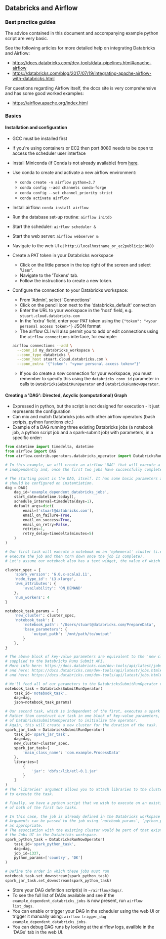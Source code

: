 ## Databricks and Airflow

### Best practice guides

The advice contained in this document and accompanying example python script are very basic.

See the following articles for more detailed help on integrating Databricks and Airflow:

- https://docs.databricks.com/dev-tools/data-pipelines.html#apache-airflow
- https://databricks.com/blog/2017/07/19/integrating-apache-airflow-with-databricks.html 

For questions regarding Airflow itself, the docs site is very comprehensive and has some good worked examples:
- https://airflow.apache.org/index.html

### Basics

#### Installation and configuration

- GCC must be installed first

- If you're using containers or EC2 then port 8080 needs to be open to access the scheduler user interface

- Install Miniconda (if Conda is not already available) from [here](https://docs.conda.io/en/latest/miniconda.html).

- Use conda to create and activate a new airflow environment:
  - `conda create -n airflow python=3.7`
  - `conda config --add channels conda-forge`
  - `conda config --set channel_priority strict`
  - `conda activate airflow`
  
- Install airflow: `conda install airflow`

- Run the database set-up routine: `airflow initdb`

- Start the scheduler: `airflow scheduler &`

- Start the web server: `airflow webserver &`

- Navigate to the web UI at `http://localhostname_or_ec2publicip:8080`

- Create a PAT token in your Databricks workspace
  - Click on the little person in the top right of the screen and select 'User'.
  - Navigate to the 'Tokens' tab.
  - Follow the instructions to create a new token.
  
- Configure the connection to your Databricks workspace:
  - From 'Admin', select 'Connections'
  - Click on the pencil icon next to the 'databricks_default' connection
  - Enter the URL to your workspace in the 'host' field, e.g. `stuart.cloud.databricks.com`
  - In the 'extra' field, enter your PAT token using the `{"token": "<your personal access token>"}` JSON format
  - The airflow CLI will also permit you to add or edit connections using the `airflow connections` interface, for example: 
  
  ```bash
  airflow connections --add \
  	--conn_id my_databricks_workspace \
  	--conn_type databricks \
  	--conn_host stuart.cloud.databricks.com \
  	--conn_extra '{"token": "<your personal access token>"}'
  ```
  
  - If you do create a _new_ connection for your workspace, you must remember to specify this using the `databricks_conn_id` parameter in calls to `DatabricksSubmitRunOperator` and `DatabricksRunNowOperator`.



#### Creating a 'DAG': Directed, Acyclic (computational) Graph

- Expressed in python, but the script is not designed for execution - it just represents the configuration
- Can mix and match Databricks jobs with other airflow operators (bash scripts, python functions etc.)
- Example of a DAG running three existing Databricks jobs (a notebook job, a python script job and a spark-submit job) with parameters, in a specific order:

```python
from datetime import timedelta, datetime
from airflow import DAG
from airflow.contrib.operators.databricks_operator import DatabricksRunNowOperator, DatabricksSubmitRunOperator

# In this example, we will create an airflow 'DAG' that will execute a notebook and spark JAR task
# independently and, once the first two jobs have successfully completed, a python script.

# The starting point is the DAG, itself. It has some basic parameters around scheduling and alerting which
# should be configured on instantiation.
dag = DAG(
    dag_id='example_dependent_databricks_jobs',
    start_date=datetime.today(),
    schedule_interval=timedelta(days=1),
    default_args=dict(
        email=['stuart@databricks.com'],
        email_on_failure=True,
        email_on_success=True,
        email_on_retry=False,
        retries=1,
        retry_delay=timedelta(minutes=5)
    )
)

# Our first task will execute a notebook on an 'ephemeral' cluster (i.e. the cluster is created purely to
# execute the job and then torn down once the job is complete).
# Let's assume our notebook also has a text widget, the value of which controls where output will be stored.

cluster_spec = {
    'spark_version': '6.0.x-scala2.11',
    'node_type_id': 'i3.xlarge',
    'aws_attributes': {
        'availability': 'ON_DEMAND'
    },
    'num_workers': 4
}

notebook_task_params = {
    'new_cluster': cluster_spec,
    'notebook_task': {
        'notebook_path': '/Users/stuart@databricks.com/PrepareData',
        'base_parameters': {
            'output_path': '/mnt/path/to/output'
        }
    },
}

# The above block of key-value parameters are equivalent to the 'new cluster' and 'notebook task' objects
# supplied to the Databricks Runs Submit API.
# More info here: https://docs.databricks.com/dev-tools/api/latest/jobs.html#runs-submit
# and here: https://docs.databricks.com/dev-tools/api/latest/jobs.html#newcluster
# and here: https://docs.databricks.com/dev-tools/api/latest/jobs.html#notebooktask

# We'll feed all of our parameters to the DatabricksSubmitRunOperator via its `JSON` parameter.
notebook_task = DatabricksSubmitRunOperator(
    task_id='notebook_task',
    dag=dag,
    json=notebook_task_params)

# Our second task, which is independent of the first, executes a spark JAR (i.e. compiled Scala code).
# Rather than construct our task in one block of key-value parameters, we'll use the named parameters
# of DatabricksSubmitRunOperator to initialize the operator.
# Again, this will create a new cluster for the duration of the task.
spark_jar_task = DatabricksSubmitRunOperator(
    task_id='spark_jar_task',
    dag=dag,
    new_cluster=cluster_spec,
    spark_jar_task={
        'main_class_name': 'com.example.ProcessData'
    },
    libraries=[
        {
            'jar': 'dbfs:/lib/etl-0.1.jar'
        }
    ]
)
# The 'libraries' argument allows you to attach libraries to the cluster that will be instantiated
# to execute the task.

# Finally, we have a python script that we wish to execute on an existing cluster, on successful completion
# of both of the first two tasks.

# In this case, the job is already defined in the Databricks workspace and `job_id` is used to identify it.
# Arguments can be passed to the job using `notebook_params`, `python_params` or `spark_submit_params`
# as appropriate.
# The association with the existing cluster would be part of that existing job's definition and configurable through
# the Jobs UI in the Databricks workspace.
spark_python_task = DatabricksRunNowOperator(
    task_id='spark_python_task',
    dag=dag,
    job_id=1337,
    python_params=['country', 'DK']
)

# Define the order in which these jobs must run
notebook_task.set_downstream(spark_python_task)
spark_jar_task.set_downstream(spark_python_task)


```

- Store your DAG definition script(s) in `~/airflow/dags/`.
- To see the full list of DAGs available and see if the `example_dependent_databricks_jobs` is now present, run `airflow list_dags`.
- You can enable or trigger your DAG in the scheduler using the web UI or trigger it manually using: `airflow trigger_dag example_dependent_databricks_jobs`.
- You can debug DAG runs by looking at the airflow logs, availble in the 'DAGs' tab in the web UI.





